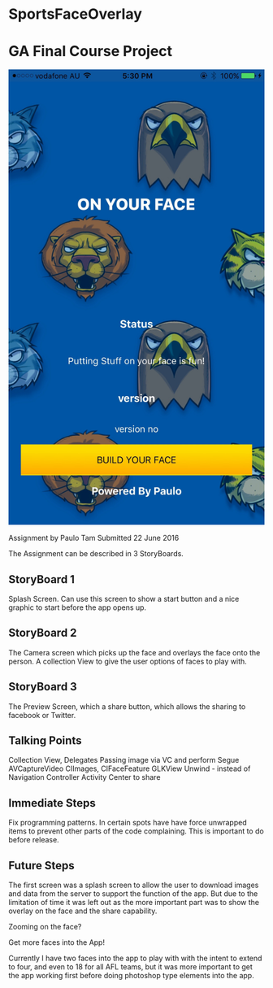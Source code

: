 # SportsFaceOverlay
GA Final Course Project
=======================

![Alt text](/screenshots/storyboard1.jpg?raw=true "StoryBoard 1")

Assignment by Paulo Tam
Submitted 22 June 2016

The Assignment can be described in 3 StoryBoards.

StoryBoard 1
------------


Splash Screen. Can use this screen to show a start button and a nice graphic to
start before the app opens up.


StoryBoard 2
------------

The Camera screen which picks up the face and overlays the face onto the person.
A collection View to give the user options of faces to play with.

StoryBoard 3
------------

The Preview Screen, which a share button, which allows the sharing to facebook
or Twitter.


Talking Points
--------------

Collection View, Delegates
Passing image via VC and perform Segue
AVCaptureVideo
CIImages, CIFaceFeature
GLKView
Unwind - instead of Navigation Controller
Activity Center to share


Immediate Steps
---------------

Fix programming patterns.
In certain spots have have force unwrapped items to prevent other parts of the
code complaining. This is important to do before release.


Future Steps
------------

The first screen was a splash screen to allow the user to download images and data from
the server to support the function of the app. But due to the limitation of time
it was left out as the more important part was to show the overlay on the face
and the share capability.

Zooming on the face?

Get more faces into the App!

Currently I have two faces into the app to play with with the intent to extend
to four, and even to 18 for all AFL teams, but it was more important to get the
app working first before doing photoshop type elements into the app.

